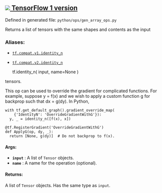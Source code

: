 [ ![](https://tensorflow.google.cn/images/tf_logo_32px.png) TensorFlow 1
version](/versions/r1.15/api_docs/python/tf/identity_n)  
---  
  
Defined in generated file: `python/ops/gen_array_ops.py`

Returns a list of tensors with the same shapes and contents as the input

### Aliases:

  * [`tf.compat.v1.identity_n`](/api_docs/python/tf/identity_n)
  * [`tf.compat.v2.identity_n`](/api_docs/python/tf/identity_n)

    
    
    tf.identity_n(
        input,
        name=None
    )
    

tensors.

This op can be used to override the gradient for complicated functions. For
example, suppose y = f(x) and we wish to apply a custom function g for
backprop such that dx = g(dy). In Python,

    
    
    with tf.get_default_graph().gradient_override_map(
        {'IdentityN': 'OverrideGradientWithG'}):
      y, _ = identity_n([f(x), x])
    
    @tf.RegisterGradient('OverrideGradientWithG')
    def ApplyG(op, dy, _):
      return [None, g(dy)]  # Do not backprop to f(x).
    

#### Args:

  * **`input`** : A list of `Tensor` objects.
  * **`name`** : A name for the operation (optional).

#### Returns:

A list of `Tensor` objects. Has the same type as `input`.

